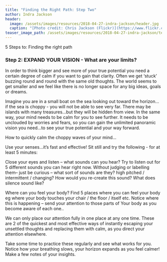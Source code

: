 ```yaml
---
title: "Finding the Right Path: Step Two"
author: Indra Jackson
header:
  image: /assets/images/resources/2018-04-27-indra-jackson/header.jpg
  caption: "[Photo credit: Chris Jackson (Flickr)](https://www.flickr.com/photos/chaz_pics)"
teaser_image_path: /assets/images/resources/2018-04-27-indra-jackson/teaser.jpg
---
```


5 Steps to:	Finding the right path
### Step 2: EXPAND YOUR VISION - What are your limits?

In order to think bigger and see more of your true potential you need a certain degree of calm if you want to gain that clarity. Often we get ‘stuck’ buzzing round and round with the same old thoughts. The world seems to get smaller and we feel like there is no longer space for any big ideas, goals or dreams.  

Imagine you are in a small boat on the sea looking out toward the horizon… if the sea is choppy - you will not be able to see very far. There may be islands with many treasures…but they will be hidden from view. In the same way, your mind needs to be calm for you to see further. It needs to be unclouded by worries and fears, so you can gain the unlimited panoramic vision you need…to see your true potential and your way forward.

How to quickly calm the choppy waves of your mind…

Use your senses…it’s fast and effective!
Sit still and try the following - for at least 5 minutes:

Close your eyes and listen – what sounds can you hear?
Try to listen out for 5 different sounds you can hear right now. Without judging or labelling them– just be curious – what sort of sounds are they? high pitched / intermittent / changing? How would you re-create this sound? What does silence sound like?

Where can you feel your body?
Find 5 places where you can feel your body eg where your body touches your chair / the floor / itself etc.
Notice where this is happening – send your attention to those parts of
Your body as you become aware of each one..

We can only place our attention fully in one place at any one time. These are 2 of the quickest and most effective ways of instantly escaping your unsettled thoughts and replacing them with calm, as you direct your attention elsewhere.

Take some time to practice these regularly and see what works for you.
Notice how your breathing slows, your horizon expands as you feel calmer!
Make a few notes of your insights.
